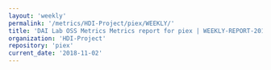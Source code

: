 ```yaml
---
layout: 'weekly'
permalink: '/metrics/HDI-Project/piex/WEEKLY/'
title: 'DAI Lab OSS Metrics Metrics report for piex | WEEKLY-REPORT-2018-11-02'
organization: 'HDI-Project'
repository: 'piex'
current_date: '2018-11-02'
---
```

